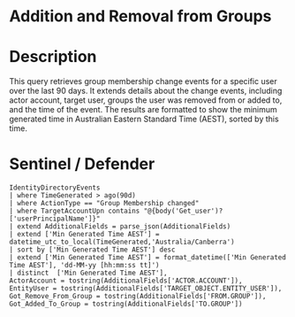 # Addition and Removal from Groups

# Description
This query retrieves group membership change events for a specific user over the last 90 days. It extends details about the change events, including actor account, target user, groups the user was removed from or added to, and the time of the event. The results are formatted to show the minimum generated time in Australian Eastern Standard Time (AEST), sorted by this time.

# Sentinel / Defender
```kql
IdentityDirectoryEvents
| where TimeGenerated > ago(90d)
| where ActionType == "Group Membership changed"
| where TargetAccountUpn contains "@{body('Get_user')?['userPrincipalName']}"
| extend AdditionalFields = parse_json(AdditionalFields)
| extend ['Min Generated Time AEST'] = datetime_utc_to_local(TimeGenerated,'Australia/Canberra')
| sort by ['Min Generated Time AEST'] desc
| extend ['Min Generated Time AEST'] = format_datetime(['Min Generated Time AEST'], 'dd-MM-yy [hh:mm:ss tt]')
| distinct  ['Min Generated Time AEST'],
ActorAccount = tostring(AdditionalFields['ACTOR.ACCOUNT']),
EntityUser = tostring(AdditionalFields['TARGET_OBJECT.ENTITY_USER']),
Got_Remove_From_Group = tostring(AdditionalFields['FROM.GROUP']),
Got_Added_To_Group = tostring(AdditionalFields['TO.GROUP'])
```
